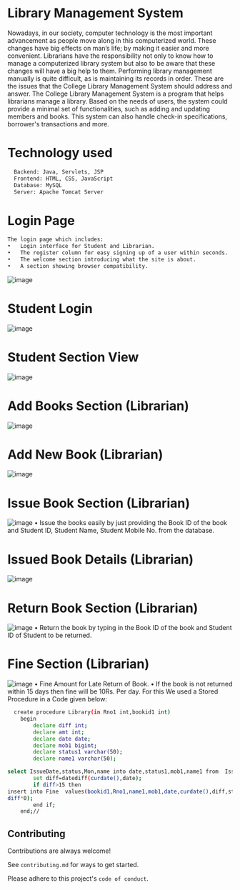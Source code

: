 
# Library Management System

Nowadays, in our society, computer technology is the most important advancement as people move along in this computerized world. These changes have big effects on man’s life; by making it easier and more convenient. Librarians have the responsibility not only to know how to manage a computerized library system but also to be aware that these changes will have a big help to them.
Performing library management manually is quite difficult, as is maintaining its records in order. These are the issues that the College Library Management System should address and answer.
The College Library Management System  is a program that helps librarians manage a library. Based on the needs of users, the system could provide a minimal set of functionalities, such as adding and updating members and books. This system can also handle check-in specifications, borrower's transactions and more.

# Technology used
```bash
  Backend: Java, Servlets, JSP
  Frontend: HTML, CSS, JavaScript
  Database: MySQL
  Server: Apache Tomcat Server
```
# Login Page
```bash
The login page which includes:
•	Login interface for Student and Librarian. 
•	The register column for easy signing up of a user within seconds.
•	The welcome section introducing what the site is about.
•	A section showing browser compatibility.
```

![image](https://user-images.githubusercontent.com/92716110/205496989-d16f1d3b-482f-494b-866b-7e185cfcd610.png)

# Student Login
![image](https://user-images.githubusercontent.com/92716110/205497109-5130d61a-96e4-41e3-8e4b-dbe983bf74a4.png)

# Student Section View
![image](https://user-images.githubusercontent.com/92716110/205497191-ff3ebf35-f9dc-4394-a922-d31d54506f53.png)

# Add Books Section (Librarian)
![image](https://user-images.githubusercontent.com/92716110/205497223-27f39868-d019-41b6-8aa9-11fb9c48e4d3.png)

# Add New Book (Librarian)
![image](https://user-images.githubusercontent.com/92716110/205497268-3a93267d-de6f-4e04-8248-c4772689e326.png)

# Issue Book Section (Librarian)
![image](https://user-images.githubusercontent.com/92716110/205497419-2e2b6233-5bbc-42fc-9f37-b6abf6be8c06.png)
•	Issue the books easily by just providing the Book ID of the book and Student ID, Student Name, Student Mobile No. from the database.

# Issued Book Details (Librarian)
![image](https://user-images.githubusercontent.com/92716110/205497453-909bf410-7404-44e0-b22d-fef0a18dea11.png)

# Return Book Section (Librarian)
![image](https://user-images.githubusercontent.com/92716110/205497475-c8098f92-ee0b-4685-b9f0-8e6dcfa9b148.png)
•	Return the book by typing in the Book ID of the book and Student ID of Student to be returned.

# Fine Section (Librarian)

![image](https://user-images.githubusercontent.com/92716110/205497508-8b87ef10-d6d6-4062-96ce-1164a48afad6.png)
•	Fine Amount for Late Return of Book.
•	If the book is not returned within 15 days then fine will be 10Rs. Per day. For this We used a Stored Procedure in a Code given below:

```bash
  create procedure Library(in Rno1 int,bookid1 int)
	begin
		declare diff int;
		declare amt int;
		declare date date;
		declare mob1 bigint;
		declare status1 varchar(50);
		declare name1 varchar(50);

select IssueDate,status,Mon,name into date,status1,mob1,name1 from  IssueBook where Rno=Rno1 and bookid=bookid1;
		set diff=datediff(curdate(),date);
		if diff>15 then
insert into Fine  values(bookid1,Rno1,name1,mob1,date,curdate(),diff,status1,
diff*0);
		end if;
	end;//

```


## Contributing

Contributions are always welcome!

See `contributing.md` for ways to get started.

Please adhere to this project's `code of conduct`.

